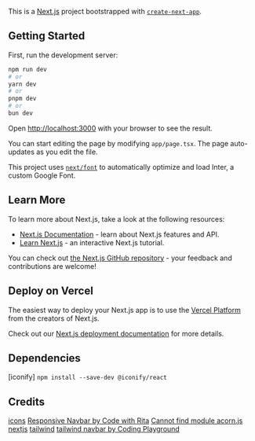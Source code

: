 This is a [Next.js](https://nextjs.org/) project bootstrapped with [`create-next-app`](https://github.com/vercel/next.js/tree/canary/packages/create-next-app).

## Getting Started

First, run the development server:

```bash
npm run dev
# or
yarn dev
# or
pnpm dev
# or
bun dev
```

Open [http://localhost:3000](http://localhost:3000) with your browser to see the result.

You can start editing the page by modifying `app/page.tsx`. The page auto-updates as you edit the file.

This project uses [`next/font`](https://nextjs.org/docs/basic-features/font-optimization) to automatically optimize and load Inter, a custom Google Font.

## Learn More

To learn more about Next.js, take a look at the following resources:

- [Next.js Documentation](https://nextjs.org/docs) - learn about Next.js features and API.
- [Learn Next.js](https://nextjs.org/learn) - an interactive Next.js tutorial.

You can check out [the Next.js GitHub repository](https://github.com/vercel/next.js/) - your feedback and contributions are welcome!

## Deploy on Vercel

The easiest way to deploy your Next.js app is to use the [Vercel Platform](https://vercel.com/new?utm_medium=default-template&filter=next.js&utm_source=create-next-app&utm_campaign=create-next-app-readme) from the creators of Next.js.

Check out our [Next.js deployment documentation](https://nextjs.org/docs/deployment) for more details.

## Dependencies

[iconify] `npm install --save-dev @iconify/react`

## Credits

[icons](https://iconify.design/docs/icon-components/react/)
[Responsive Navbar by Code with Rita](https://www.youtube.com/watch?v=EtPRSidpxSU)
[Cannot find module acorn.js](https://stackoverflow.com/questions/73195418/cannot-find-module-acorn-js/73196691#73196691)
[nextjs](https://www.youtube.com/watch?v=zbYBgy_ChGY)
[tailwind](https://tailwindcss.com/docs/responsive-design)
[tailwind navbar by Coding Playground](https://github.com/vlahou89/nextjs-tailwindcss-navbar/blob/main/components/NavBar.jsx)
